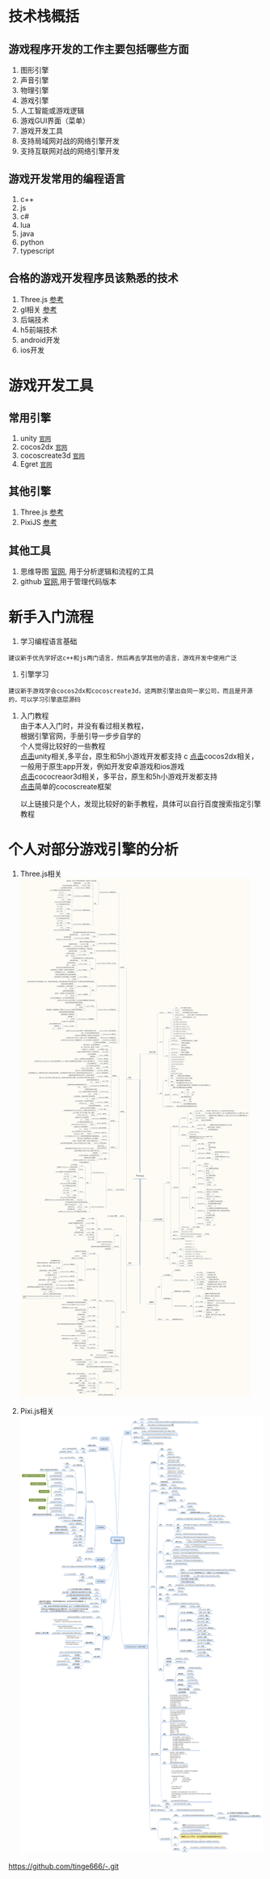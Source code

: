 # 技术栈概括
## 游戏程序开发的工作主要包括哪些方面
1. 图形引擎
2. 声音引擎
1. 物理引擎
1. 游戏引擎
1. 人工智能或游戏逻辑
1. 游戏GUI界面（菜单）
1. 游戏开发工具
1. 支持局域网对战的网络引擎开发
1. 支持互联网对战的网络引擎开发

## 游戏开发常用的编程语言
1. c++
1. js
1. c#
1. lua
1. java
1. python
1. typescript

## 合格的游戏开发程序员该熟悉的技术
1. Three.js [参考](http://www.webgl3d.cn/links/librarylinks.html)
1. gl相关 [参考](https://webglfundamentals.org/webgl/lessons/zh_cn/webgl-fundamentals.html)
1. 后端技术
1. h5前端技术
1. android开发
1. ios开发


# 游戏开发工具
## 常用引擎
1. unity [`官网`](https://unity.com/)
1. cocos2dx [`官网`](https://docs.cocos.com/cocos2d-x/manual/zh/)
1. cocoscreate3d [`官网`](https://docs.cocos.com/creator3d/manual/zh/)
1. Egret [`官网`](https://www.egret.com/)

## 其他引擎
1. Three.js [参考](http://www.webgl3d.cn/links/librarylinks.html)
1. PixiJS [参考](https://www.pixijs.com/)

## 其他工具
1. 思维导图 [官网](https://www.xmind.cn/), 用于分析逻辑和流程的工具
1. github [官网](https://github.com),用于管理代码版本

# 新手入门流程
1. 学习编程语言基础
```
建议新手优先学好这c++和js两门语言，然后再去学其他的语言，游戏开发中使用广泛
```
1. 引擎学习
```
建议新手游戏学会cocos2dx和cocoscreate3d，这两款引擎出自同一家公司，而且是开源的，可以学习引擎底层源码
```

1. 入门教程  
    由于本人入门时，并没有看过相关教程，  
    根据引擎官网，手册引导一步步自学的  
    个人觉得比较好的一些教程  
    [点击](http://c.biancheng.net/unity3d/)unity相关,多平台，原生和5h小游戏开发都支持  c
    [点击](https://edu.51cto.com/course/575.html)cocos2dx相关，一般用于原生app开发，例如开发安卓游戏和ios游戏  
    [点击](https://ke.qq.com/course/266630)cococreaor3d相关，多平台，原生和5h小游戏开发都支持   
    [点击](https://github.com/caochao/cocos_creator_proj_base)简单的cocoscreate框架 

    以上链接只是个人，发现比较好的新手教程，具体可以自行百度搜索指定引擎教程

# 个人对部分游戏引擎的分析
1. Three.js相关![](./Three.js.png)

1. Pixi.js相关![](./PixiJS.png)

https://github.com/tinge666/-.git

